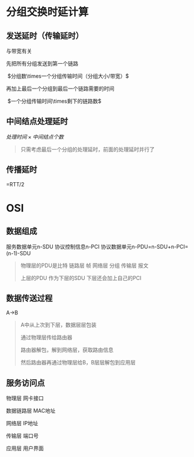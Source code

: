 # 分组交换时延计算

## 发送延时（传输延时）

与带宽有关

先把所有分组发送到第一个链路

​	$分组数\times一个分组传输时间（分组大小/带宽）$

再加上最后一个分组到最后一个链路需要的时间

​	$一个分组传输时间\times剩下的链路数$

## 中间结点处理延时

$处理时间\times 中间结点个数$

>只需考虑最后一个分组的处理延时，前面的处理延时并行了

## 传播延时

=RTT/2

# OSI

## 数据组成

服务数据单元n-SDU
协议控制信息n-PCI
协议数据单元n-PDU=n-SDU+n-PCI=(n-1)-SDU

>物理层的PDU是比特
>链路层 帧
>网络层 分组
>传输层 报文
>
>上层的PDU 作为下层的SDU 下层还会加上自己的PCI

## 数据传送过程

A→B

>A中从上次到下层，数据层层包装
>
>通过物理层传给路由器
>
>路由器解包，解到网络层，获取路由信息
>
>然后路由器再通过物理层给B，B层层解包到应用层

## 服务访问点

物理层 网卡接口

数据链路层 MAC地址

网络层 IP地址

传输层 端口号

应用层 用户界面



